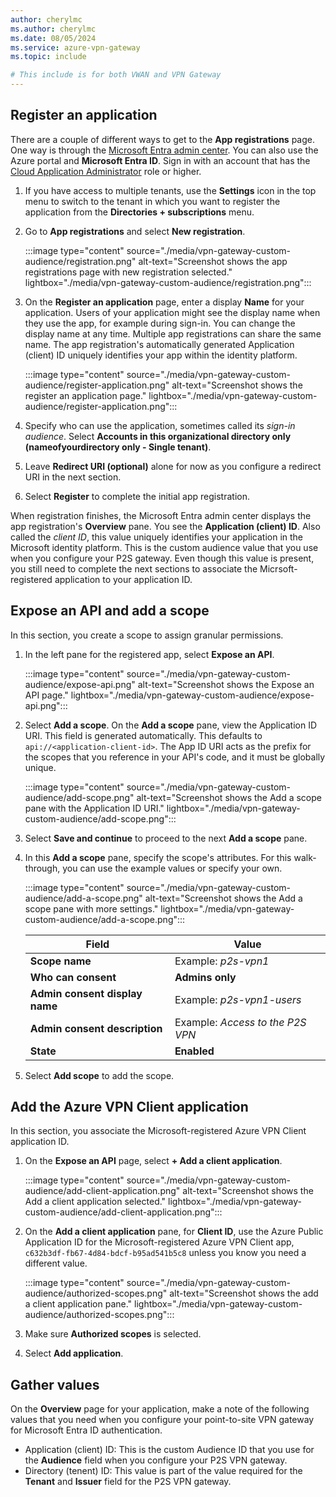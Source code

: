 ```yaml
---
author: cherylmc
ms.author: cherylmc
ms.date: 08/05/2024
ms.service: azure-vpn-gateway
ms.topic: include

# This include is for both VWAN and VPN Gateway
---
```


## Register an application

There are a couple of different ways to get to the **App registrations** page. One way is through the [Microsoft Entra admin center](https://entra.microsoft.com). You can also use the Azure portal and **Microsoft Entra ID**. Sign in with an account that has the [Cloud Application Administrator](/entra/identity/role-based-access-control/permissions-reference#cloud-application-administrator) role or higher.

1. If you have access to multiple tenants, use the **Settings** icon in the top menu to switch to the tenant in which you want to register the application from the **Directories + subscriptions** menu.
1. Go to **App registrations** and select **New registration**.

   :::image type="content" source="./media/vpn-gateway-custom-audience/registration.png" alt-text="Screenshot shows the app registrations page with new registration selected." lightbox="./media/vpn-gateway-custom-audience/registration.png":::
1. On the **Register an application** page, enter a display **Name** for your application. Users of your application might see the display name when they use the app, for example during sign-in. You can change the display name at any time. Multiple app registrations can share the same name. The app registration's automatically generated Application (client) ID uniquely identifies your app within the identity platform.

   :::image type="content" source="./media/vpn-gateway-custom-audience/register-application.png" alt-text="Screenshot shows the register an application page." lightbox="./media/vpn-gateway-custom-audience/register-application.png":::
1. Specify who can use the application, sometimes called its *sign-in audience*. Select **Accounts in this organizational directory only (nameofyourdirectory only - Single tenant)**.
1. Leave **Redirect URI (optional)** alone for now as you configure a redirect URI in the next section.
1. Select **Register** to complete the initial app registration.

When registration finishes, the Microsoft Entra admin center displays the app registration's **Overview** pane. You see the **Application (client) ID**. Also called the *client ID*, this value uniquely identifies your application in the Microsoft identity platform. This is the custom audience value that you use when you configure your P2S gateway. Even though this value is present, you still need to complete the next sections to associate the Micrsoft-registered application to your application ID.

## Expose an API and add a scope

In this section, you create a scope to assign granular permissions.

1. In the left pane for the registered app, select **Expose an API**.

   :::image type="content" source="./media/vpn-gateway-custom-audience/expose-api.png" alt-text="Screenshot shows the Expose an API page." lightbox="./media/vpn-gateway-custom-audience/expose-api.png":::
1. Select **Add a scope**. On the **Add a scope** pane, view the Application ID URI. This field is generated automatically. This defaults to `api://<application-client-id>`. The App ID URI acts as the prefix for the scopes that you reference in your API's code, and it must be globally unique.

   :::image type="content" source="./media/vpn-gateway-custom-audience/add-scope.png" alt-text="Screenshot shows the Add a scope pane with the Application ID URI." lightbox="./media/vpn-gateway-custom-audience/add-scope.png":::

1. Select **Save and continue** to proceed to the next **Add a scope** pane.
1. In this **Add a scope** pane, specify the scope's attributes. For this walk-through, you can use the example values or specify your own.

   :::image type="content" source="./media/vpn-gateway-custom-audience/add-a-scope.png" alt-text="Screenshot shows the Add a scope pane with more settings." lightbox="./media/vpn-gateway-custom-audience/add-a-scope.png":::

    | Field |  Value |
    |-------|---------|
    | **Scope name** | Example: *p2s-vpn1* |
    | **Who can consent** | **Admins only** |
    | **Admin consent display name** | Example: *p2s-vpn1-users* |
    | **Admin consent description** | Example: *Access to the P2S VPN* |
    | **State** | **Enabled** |

1. Select **Add scope** to add the scope.

## Add the Azure VPN Client application

In this section, you associate the Microsoft-registered Azure VPN Client application ID.

1. On the **Expose an API** page, select **+ Add a client application**.

   :::image type="content" source="./media/vpn-gateway-custom-audience/add-client-application.png" alt-text="Screenshot shows the Add a client application selected." lightbox="./media/vpn-gateway-custom-audience/add-client-application.png":::
1. On the **Add a client application** pane, for **Client ID**, use the Azure Public Application ID for the Microsoft-registered Azure VPN Client app, `c632b3df-fb67-4d84-bdcf-b95ad541b5c8` unless you know you need a different value.

   :::image type="content" source="./media/vpn-gateway-custom-audience/authorized-scopes.png" alt-text="Screenshot shows the add a client application pane." lightbox="./media/vpn-gateway-custom-audience/authorized-scopes.png":::
1. Make sure **Authorized scopes** is selected.
1. Select **Add application**.

## Gather values

On the **Overview** page for your application, make a note of the following values that you need when you configure your point-to-site VPN gateway for Microsoft Entra ID authentication.

* Application (client) ID: This is the custom Audience ID that you use for the **Audience** field when you configure your P2S VPN gateway.
* Directory (tenent) ID: This value is part of the value required for the **Tenant** and **Issuer** field for the P2S VPN gateway.